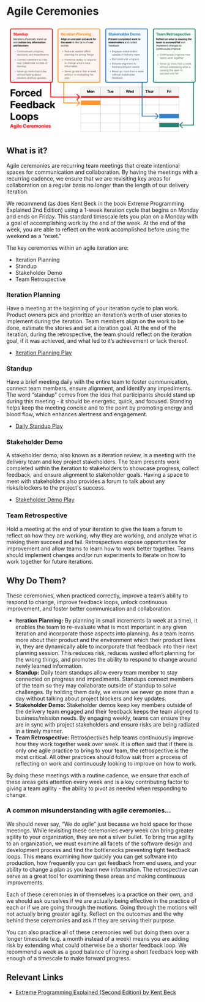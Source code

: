 # Agile Ceremonies

![Agile Ceremonies](../../assets/AgileCeremonies.png)

## What is it?
Agile ceremonies are recurring team meetings that create intentional spaces for communication and collaboration. By having the meetings with a recurring cadence, we ensure that we are revisiting key areas for collaboration on a regular basis no longer than the length of our delivery iteration.

We recommend (as does Kent Beck in the book Extreme Programming Explained 2nd Edition) using a 1-week iteration cycle that begins on Monday and ends on Friday. This standard timescale lets you plan on a Monday with a goal of accomplishing work by the end of the week. At the end of the week, you are able to reflect on the work accomplished before using the weekend as a “reset.”

The key ceremonies within an agile iteration are:

* Iteration Planning
* Standup
* Stakeholder Demo
* Team Retrospective

### Iteration Planning
Have a meeting at the beginning of your iteration cycle to plan work. Product owners pick and prioritize an iteration’s worth of user stories to implement during the iteration. Team members align on the work to be done, estimate the stories and set a iteration goal. At the end of the iteration, during the retrospective, the team should reflect on the iteration goal, if it was achieved, and what led to it’s achievement or lack thereof.

* [Iteration Planning Play](../plays/cross-discipline/iteration-planning.md)

### Standup
Have a brief meeting daily with the entire team to foster communication, connect team members, ensure alignment, and identify any impediments. The word “standup” comes from the idea that participants should stand up during this meeting - it should be energetic, quick, and focused. Standing helps keep the meeting concise and to the point by promoting energy and blood flow, which enhances alertness and engagement.

* [Daily Standup Play](../plays/cross-discipline/standup.md)

### Stakeholder Demo
A stakeholder demo, also known as a iteration review, is a meeting with the delivery team and key project stakeholders. The team presents work completed within the iteration to stakeholders to showcase progress, collect feedback, and ensure alignment to stakeholder goals. Having a space to meet with stakeholders also provides a forum to talk about any risks/blockers to the project's success.

* [Stakeholder Demo Play](../plays/cross-discipline/stakeholder-demo.md)

### Team Retrospective
Hold a meeting at the end of your iteration to give the team a forum to reflect on how they are working, why they are working, and analyze what is making them succeed and fail. Retrospectives expose opportunities for improvement and allow teams to learn how to work better together. Teams should implement changes and/or run experiments to iterate on how to work together for future iterations.

## Why Do Them? 

These ceremonies, when practiced correctly, improve a team’s ability to respond to change, improve feedback loops, unlock continuous improvement, and foster better communication and collaboration.

* **Iteration Planning:** By planning in small increments (a week at a time), it enables the team to re-evaluate what is most important in any given iteration and incorporate those aspects into planning. As a team learns more about their product and the environment which their product lives in, they are dynamically able to incorporate that feedback into their next planning session. This reduces risk, reduces wasted effort planning for the wrong things, and promotes the ability to respond to change around newly learned information.
* **Standup:** Daily team standups allow every team member to stay connected on progress and impediments. Standups connect members of the team so they may collaborate outside of standup to solve challenges. By holding them daily, we ensure we never go more than a day without talking about project blockers and key updates.
* **Stakeholder Demo:** Stakeholder demos keep key members outside of the delivery team engaged and their feedback keeps the team aligned to business/mission needs. By engaging weekly, teams can ensure they are in sync with project stakeholders and ensure risks are being radiated in a timely manner.
* **Team Retrospective:** Retrospectives help teams continuously improve how they work together week over week. It is often said that if there is only one agile practice to bring to your team, the retrospective is the most critical. All other practices should follow suit from a process of reflecting on work and continuously looking to improve on how to work.

By doing these meetings with a routine cadence, we ensure that each of these areas gets attention every week and is a key contributing factor to giving a team agility - the ability to pivot as needed when responding to change.

### A common misunderstanding with agile ceremonies…
We should never say, “We do agile” just because we hold space for these meetings. While revisiting these ceremonies every week can bring greater agility to your organization, they are not a silver bullet. To bring true agility to an organization, we must examine all facets of the software design and development process and find the bottlenecks preventing tight feedback loops. This means examining how quickly you can get software into production, how frequently you can get feedback from end users, and your ability to change a plan as you learn new information. The retrospective can serve as a great tool for examining these areas and making continuous improvements.

Each of these ceremonies in of themselves is a practice on their own, and we should ask ourselves if we are actually being effective in the practice of each or if we are going through the motions. Going through the motions will not actually bring greater agility. Reflect on the outcomes and the why behind these ceremonies and ask if they are serving their purpose.

You can also practice all of these ceremonies well but doing them over a longer timescale (e.g. a month instead of a week) means you are adding risk by extending what could otherwise be a shorter feedback loop. We recommend a week as a good balance of having a short feedback loop with enough of a timescale to make forward progress.

## Relevant Links

* [Extreme Programming Explained (Second Edition) by Kent Beck](https://www.goodreads.com/book/show/67833.Extreme_Programming_Explained)
